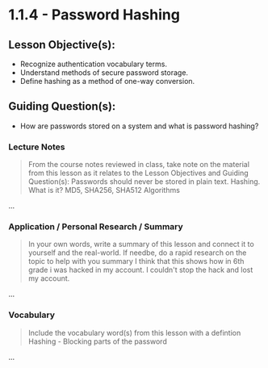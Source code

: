 # 1.1.4 - Password Hashing

## Lesson Objective(s):
- Recognize authentication vocabulary terms.
- Understand methods of secure password storage.
- Define hashing as a method of one-way conversion.

## Guiding Question(s):
- How are passwords stored on a system and what is password hashing?

### Lecture Notes
> From the course notes reviewed in class, take note on the material from this lesson as it relates to the Lesson Objectives and Guiding Question(s): Passwords should never be stored in plain text. Hashing. What is it? MD5, SHA256, SHA512 Algorithms

...

### Application / Personal Research / Summary
> In your own words, write a summary of this lesson and connect it to yourself and the real-world. If needbe, do a rapid research on the topic to help with you summary
> I think that this shows how in 6th grade i was hacked in my account. I couldn't stop the hack and lost my account.

...

### Vocabulary
> Include the vocabulary word(s) from this lesson with a defintion
> Hashing - Blocking parts of the password

...
